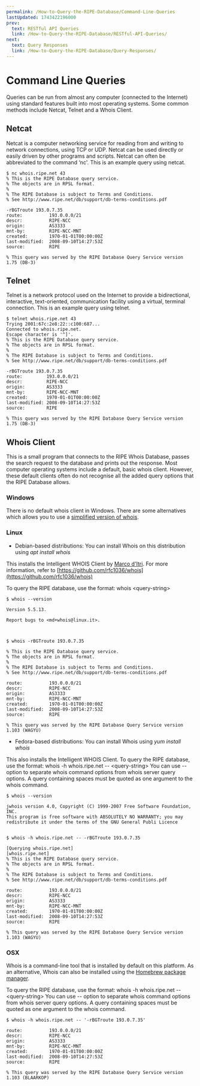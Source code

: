 ```yaml
---
permalink: /How-to-Query-the-RIPE-Database/Command-Line-Queries
lastUpdated: 1743422196000
prev:
  text: RESTful API Queries
  link: /How-to-Query-the-RIPE-Database/RESTful-API-Queries/
next:
  text: Query Responses
  link: /How-to-Query-the-RIPE-Database/Query-Responses/
---
```


# Command Line Queries

Queries can be run from almost any computer (connected to the Internet) using standard features built into most operating systems. Some common methods include Netcat, Telnet and a Whois Client.

## Netcat

Netcat is a computer networking service for reading from and writing to network connections, using TCP or UDP. Netcat can be used directly or easily driven by other programs and scripts. Netcat can often be abbreviated to the command ‘nc'. This is an example query using netcat.

    $ nc whois.ripe.net 43
    % This is the RIPE Database query service.
    % The objects are in RPSL format.
    %
    % The RIPE Database is subject to Terms and Conditions.
    % See http://www.ripe.net/db/support/db-terms-conditions.pdf

    -rBGTroute 193.0.7.35
    route:          193.0.0.0/21
    descr:          RIPE-NCC
    origin:         AS3333
    mnt-by:         RIPE-NCC-MNT
    created:        1970-01-01T00:00:00Z
    last-modified:  2008-09-10T14:27:53Z
    source:         RIPE
    
    % This query was served by the RIPE Database Query Service version 1.75 (DB-3)

## Telnet

Telnet is a network protocol used on the Internet to provide a bidirectional, interactive, text-oriented, communication facility using a virtual, terminal connection. This is an example query using telnet.

    $ telnet whois.ripe.net 43
    Trying 2001:67c:2e8:22::c100:687...
    Connected to whois.ripe.net.
    Escape character is '^]'.
    % This is the RIPE Database query service.
    % The objects are in RPSL format.
    %
    % The RIPE Database is subject to Terms and Conditions.
    % See http://www.ripe.net/db/support/db-terms-conditions.pdf

    -rBGTroute 193.0.7.35
    route:         193.0.0.0/21
    descr:         RIPE-NCC
    origin:        AS3333
    mnt-by:        RIPE-NCC-MNT
    created:       1970-01-01T00:00:00Z
    last-modified: 2008-09-10T14:27:53Z
    source:        RIPE
    
    % This query was served by the RIPE Database Query Service version 1.75 (DB-3)

## Whois Client

This is a small program that connects to the RIPE Whois Database, passes the search request to the database and prints out the response. Most computer operating systems include a default, basic whois client. However, these default clients often do not recognise all the added query options that the RIPE Database allows.

### Windows

There is no default whois client in Windows. There are some alternatives which allows you to use a [simplified version of whois](https://docs.microsoft.com/en-us/sysinternals/downloads/whois).



### Linux

- Debian-based distributions: You can install Whois on this distribution using _apt install whois_

This installs the Intelligent WHOIS Client by [Marco d'Itri](mailto:md@linux.it).
For more information, refer to [https://github.com/rfc1036/whois](https://github.com/rfc1036/whois)

To query the RIPE database, use the format: whois \<query-string\>


    $ whois --version

    Version 5.5.13.

    Report bugs to <md+whois@linux.it>.



    $ whois -rBGTroute 193.0.7.35

    % This is the RIPE Database query service.
    % The objects are in RPSL format.
    %
    % The RIPE Database is subject to Terms and Conditions.
    % See http://www.ripe.net/db/support/db-terms-conditions.pdf

    route:          193.0.0.0/21
    descr:          RIPE-NCC
    origin:         AS3333
    mnt-by:         RIPE-NCC-MNT
    created:        1970-01-01T00:00:00Z
    last-modified:  2008-09-10T14:27:53Z
    source:         RIPE

    % This query was served by the RIPE Database Query Service version 1.103 (WAGYU)




- Fedora-based distributions: You can install Whois using _yum install whois_

This also installs the Intelligent WHOIS Client.
To query the RIPE database, use the format: whois -h whois.ripe.net -- \<query-string\>
You can use -- option to separate whois command options from whois server query options.
A query containing spaces must be quoted as one argument to the whois command.


    $ whois --version

    jwhois version 4.0, Copyright (C) 1999-2007 Free Software Foundation, INC.
    This program is free software with ABSOLUTELY NO WARRANTY; you may
    redistribute it under the terms of the GNU General Publi Licence


    $ whois -h whois.ripe.net -- -rBGTroute 193.0.7.35

    [Querying whois.ripe.net]
    [whois.ripe.net]
    % This is the RIPE Database query service.
    % The objects are in RPSL format.
    %
    % The RIPE Database is subject to Terms and Conditions.
    % See http://www.ripe.net/db/support/db-terms-conditions.pdf

    route:          193.0.0.0/21
    descr:          RIPE-NCC
    origin:         AS3333
    mnt-by:         RIPE-NCC-MNT
    created:        1970-01-01T00:00:00Z
    last-modified:  2008-09-10T14:27:53Z
    source:         RIPE

    % This query was served by the RIPE Database Query Service version 1.103 (WAGYU)





### OSX

Whois is a command-line tool that is installed by default on this platform. As an alternative, Whois can also be installed using the [Homebrew package manager](https://formulae.brew.sh/formula/whois). 

To query the RIPE database, use the format: whois -h whois.ripe.net -- \<query-string\>
You can use -- option to separate whois command options from whois server query options.
A query containing spaces must be quoted as one argument to the whois command.



    $ whois -h whois.ripe.net -- '-rBGTroute 193.0.7.35'
    
    route:          193.0.0.0/21
    descr:          RIPE-NCC
    origin:         AS3333
    mnt-by:         RIPE-NCC-MNT
    created:        1970-01-01T00:00:00Z
    last-modified:  2008-09-10T14:27:53Z
    source:         RIPE

    % This query was served by the RIPE Database Query Service version 1.103 (BLAARKOP)






